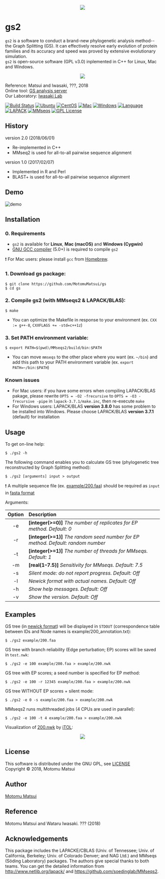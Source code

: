 <p align="center"><img src="https://raw.github.com/wiki/MotomuMatsui/gs/images/GSbanner.png"></p>  

# gs2
`gs2` is a software to conduct a brand-new phylogenetic analysis method--the Graph Splitting (GS). It can effectively resolve early evolution of protein families and its accuracy and speed was proved by extensive evolutionary simulation.    
`gs2` is open-source software (GPL v3.0) inplemented in C++ for Linux, Mac and Windows.

<p align="center"><img src="https://raw.github.com/wiki/MotomuMatsui/gs/images/introduction.png"></p>

Reference: Matsui and Iwasaki, ???, 2018  
Online tool: [GS analysis server](http://gs.bs.s.u-tokyo.ac.jp/)  
Our Laboratory: [Iwasaki Lab](http://iwasakilab.bs.s.u-tokyo.ac.jp/eindex.html)  

[![Build Status](https://travis-ci.org/MotomuMatsui/gs.svg?branch=master)](https://travis-ci.org/MotomuMatsui/gs)
[![Ubuntu](https://img.shields.io/badge/Linux-Ubuntu-green.svg)](https://www.ubuntu.com/)
[![CentOS](https://img.shields.io/badge/Linux-CentOS-green.svg)](https://www.centos.org/)
[![Mac](https://img.shields.io/badge/Mac-macOS-green.svg)](https://www.apple.com/macos/)
[![Windows](https://img.shields.io/badge/Windows-Cygwin-green.svg)](https://www.cygwin.com/)
[![Language](https://img.shields.io/badge/C%2B%2B-5.0%2B-green.svg)](https://gcc.gnu.org/)
[![LAPACK](https://img.shields.io/badge/LAPACK%2FBLAS-3.7%2B-green.svg)](http://www.netlib.org/lapack/)
[![MMseqs](https://img.shields.io/badge/MMSeqs-2.0%2B-green.svg)](https://github.com/soedinglab/MMseqs2)
[![GPL License](https://img.shields.io/badge/license-GPL-blue.svg)](LICENSE)

## History
version 2.0 (2018/06/01)   
  - Re-implemented in C++    
  - MMseq2 is used for all-to-all pairwise sequence alignment    

version 1.0 (2017/02/07)   
  - Implemented in R and Perl    
  - BLAST+ is used for all-to-all pairwise sequence alignment    

## Demo

![demo](https://raw.github.com/wiki/MotomuMatsui/gs/images/demo.gif)

## Installation

### 0. Requirements

- `gs2` is available for <strong>Linux</strong>, <strong>Mac (macOS)</strong> and <strong>Windows (Cygwin)</strong>
- [GNU GCC compiler](https://gcc.gnu.org/) (5.0+) is required to compile `gs2`

:exclamation: For Mac users: please install `gcc` from [Homebrew](https://brew.sh/).  

### 1. Download gs package:

    $ git clone https://github.com/MotomuMatsui/gs
    $ cd gs

### 2. Compile gs2 (with MMseqs2 & LAPACK/BLAS):

    $ make

- You can optimize the Makefile in response to your environment (ex. `CXX := g++-8`, `CXXFLAGS += -std=c++1z`)

### 3. Set PATH environment variable:

    $ export PATH=$(pwd)/MMseqs2/build/bin:$PATH

- You can move `mmseqs` to the other place where you want (ex. `~/bin`) and add this path to your PATH environment variable (ex. `export PATH=~/bin:$PATH`)

### Known issues

- For Mac users: if you have some errors when compiling LAPACK/BLAS pakage, please rewrite `OPTS = -O2 -frecursive` to `OPTS = -O3 -frecursive -pipe` in `lapack-3.7.1/make.inc`, then re-execute `make`    
- For Windows users: LAPACK/BLAS <strong>version 3.8.0</strong> has some problem to be installed into Windows. Please choose LAPACK/BLAS <strong>version 3.7.1</strong> (default) for installation

## Usage
To get on-line help:

    $ ./gs2 -h
    
The following command enables you to calculate GS tree (phylogenetic tree reconstructed by Graph Splitting method):

    $ ./gs2 [arguments] input > output

:exclamation: A multiple sequence file (ex. [example/200.faa](example/200.faa)) should be required as `input` in [fasta format](https://en.wikipedia.org/wiki/FASTA_format)

Arguments:

|Option| Description                                                                                         |
|:----:|:----------------------------------------------------------------------------------------------------|
|  -e  |<strong>[integer(>=0)]</strong> <em>The number of replicates for EP method. Default: 0</em>          |
|  -r  |<strong>[integer(>=1)]</strong> <em>The random seed number for EP method. Default: random number</em>|
|  -t  |<strong>[integer(>=1)]</strong> <em>The number of threads for MMseqs. Default: 1</em>                |
|  -m  |<strong>[real(1&ndash;7.5)]</strong> <em>Sensitivity for MMseqs. Default: 7.5</em>                   |
|  -s  |<em>Silent mode: do not report progress. Default: Off</em>                                           |
|  -l  |<em>Newick format with actual names. Default: Off</em>                                               |
|  -h  |<em>Show help messages. Default: Off</em>                                                            |
|  -v  |<em>Show the version. Default: Off</em>                                                              |

## Examples
GS tree (in [newick format](https://en.wikipedia.org/wiki/Newick_format)) will be displayed in `STDOUT` (correspondence table between IDs and Node names is example/200_annotation.txt):

    $ ./gs2 example/200.faa

GS tree with branch reliability (Edge perturbation; EP) scores will be saved in `test.nwk`:

    $ ./gs2 -e 100 example/200.faa > example/200.nwk

GS tree with EP scores; a seed number is specified for EP method:

    $ ./gs2 -e 100 -r 12345 example/200.faa > example/200.nwk

GS tree WITHOUT EP scores + silent mode:

    $ ./gs2 -e 0 -s example/200.faa > example/200.nwk

MMseqs2 runs multithreaded jobs (4 CPUs are used in parallel):

    $ ./gs2 -e 100 -t 4 example/200.faa > example/200.nwk

Visualization of [200.nwk](example/200.nwk) by [iTOL](https://itol.embl.de/):

<p align="center"><img src="https://raw.github.com/wiki/MotomuMatsui/gs/images/200_iTOL.png"></p>  

## License
This software is distributed under the GNU GPL, see [LICENSE](LICENSE)   
Copyright &copy; 2018, Motomu Matsui

## Author
[Motomu Matsui](https://sites.google.com/site/motomumatsui/)

## Reference
Motomu Matsui and Wataru Iwasaki. ??? (2018)

## Acknowledgements
This package includes the LAPACKE/CBLAS (Univ. of Tennessee; Univ. of California, Berkeley; Univ. of Colorado Denver; and NAG Ltd.) and MMseqs (S&ouml;ding Laboratory) packages. The authors give special thanks to both teams. You can get the detailed information from http://www.netlib.org/lapack/ and https://github.com/soedinglab/MMseqs2.
